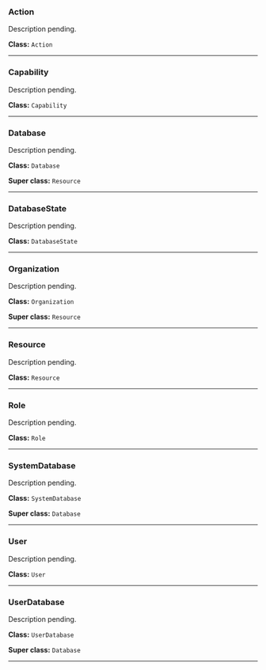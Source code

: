 

### Action

<p class="tdb-f">Description pending.</p>

**Class:** `Action`

---

### Capability

<p class="tdb-f">Description pending.</p>

**Class:** `Capability`

---

### Database

<p class="tdb-f">Description pending.</p>

**Class:** `Database`

**Super class:** `Resource`

---

### DatabaseState

<p class="tdb-f">Description pending.</p>

**Class:** `DatabaseState`

---

### Organization

<p class="tdb-f">Description pending.</p>

**Class:** `Organization`

**Super class:** `Resource`

---

### Resource

<p class="tdb-f">Description pending.</p>

**Class:** `Resource`

---

### Role

<p class="tdb-f">Description pending.</p>

**Class:** `Role`

---

### SystemDatabase

<p class="tdb-f">Description pending.</p>

**Class:** `SystemDatabase`

**Super class:** `Database`

---

### User

<p class="tdb-f">Description pending.</p>

**Class:** `User`

---

### UserDatabase

<p class="tdb-f">Description pending.</p>

**Class:** `UserDatabase`

**Super class:** `Database`

---